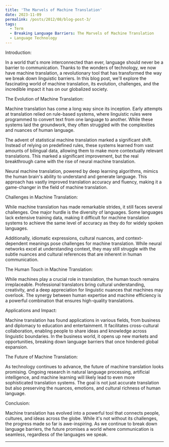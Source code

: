 ```yaml
---
title: 'The Marvels of Machine Translation'
date: 2023-11-09
permalink: /posts/2012/08/blog-post-3/
tags:
  - Term
  - Breaking Language Barriers: The Marvels of Machine Translation
  - Language Technology
---
```

Introduction:

In a world that's more interconnected than ever, language should never be a barrier to communication. Thanks to the wonders of technology, we now have machine translation, a revolutionary tool that has transformed the way we break down linguistic barriers. In this blog post, we'll explore the fascinating world of machine translation, its evolution, challenges, and the incredible impact it has on our globalized society.

The Evolution of Machine Translation:

Machine translation has come a long way since its inception. Early attempts at translation relied on rule-based systems, where linguistic rules were programmed to convert text from one language to another. While these systems laid the groundwork, they often struggled with the complexities and nuances of human language.

The advent of statistical machine translation marked a significant shift. Instead of relying on predefined rules, these systems learned from vast amounts of bilingual data, allowing them to make more contextually relevant translations. This marked a significant improvement, but the real breakthrough came with the rise of neural machine translation.

Neural machine translation, powered by deep learning algorithms, mimics the human brain's ability to understand and generate language. This approach has vastly improved translation accuracy and fluency, making it a game-changer in the field of machine translation.

Challenges in Machine Translation:

While machine translation has made remarkable strides, it still faces several challenges. One major hurdle is the diversity of languages. Some languages lack extensive training data, making it difficult for machine translation systems to achieve the same level of accuracy as they do for widely spoken languages.

Additionally, idiomatic expressions, cultural nuances, and context-dependent meanings pose challenges for machine translation. While neural networks excel at understanding context, they may still struggle with the subtle nuances and cultural references that are inherent in human communication.

The Human Touch in Machine Translation:

While machines play a crucial role in translation, the human touch remains irreplaceable. Professional translators bring cultural understanding, creativity, and a deep appreciation for linguistic nuances that machines may overlook. The synergy between human expertise and machine efficiency is a powerful combination that ensures high-quality translations.

Applications and Impact:

Machine translation has found applications in various fields, from business and diplomacy to education and entertainment. It facilitates cross-cultural collaboration, enabling people to share ideas and knowledge across linguistic boundaries. In the business world, it opens up new markets and opportunities, breaking down language barriers that once hindered global expansion.

The Future of Machine Translation:

As technology continues to advance, the future of machine translation looks promising. Ongoing research in natural language processing, artificial intelligence, and machine learning will likely lead to even more sophisticated translation systems. The goal is not just accurate translation but also preserving the nuances, emotions, and cultural richness of human language.

Conclusion:

Machine translation has evolved into a powerful tool that connects people, cultures, and ideas across the globe. While it's not without its challenges, the progress made so far is awe-inspiring. As we continue to break down language barriers, the future promises a world where communication is seamless, regardless of the languages we speak.

------
